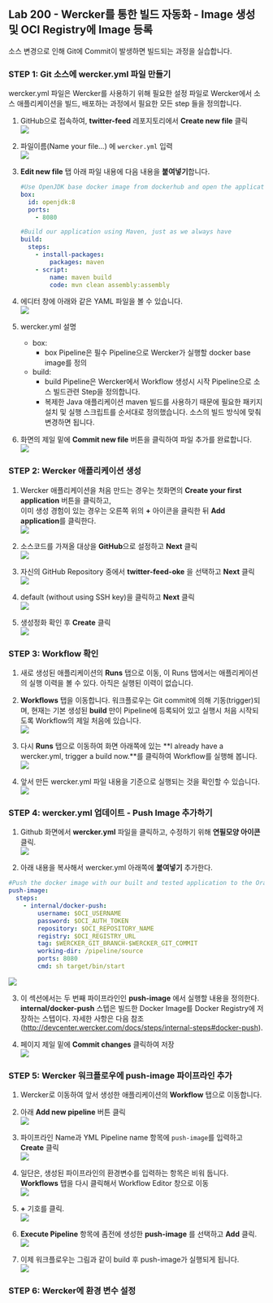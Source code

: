 ﻿
## Lab 200 - Wercker를 통한 빌드 자동화 - Image 생성 및 OCI Registry에 Image 등록
소스 변경으로 인해 Git에 Commit이 발생하면 빌드되는 과정을 실습합니다.


### **STEP 1**: Git 소스에 wercker.yml 파일 만들기

wercker.yml 파일은 Wercker를 사용하기 위해 필요한 설정 파일로 Wercker에서 소스 애플리케이션을 빌드, 배포하는 과정에서 필요한 모든 step 들을 정의합니다.

1. GitHub으로 접속하여, **twitter-feed** 레포지토리에서 **Create new file** 클릭<br>
  ![](images/200_wercker.yml_1.png)

2. 파일이름(Name your file...) 에 `wercker.yml` 입력<br>
  ![](images/200_wercker.yml_2.png)

3. **Edit new file** 탭 아래 파일 내용에 다음 내용을 **붙여넣기**합니다.<br>
    ```yaml
    #Use OpenJDK base docker image from dockerhub and open the application port on the docker container
    box:
      id: openjdk:8
      ports:
        - 8080

    #Build our application using Maven, just as we always have
    build:
      steps:
        - install-packages:
            packages: maven
        - script:
            name: maven build
            code: mvn clean assembly:assembly
    ```

4. 에디터 창에 아래와 같은 YAML 파일을 볼 수 있습니다.<br>
  ![](images/200_wercker.yml_3.png)

5. wercker.yml 설명
    * box:
        - box Pipeline은 필수 Pipeline으로 Wercker가 실행할 docker base image를 정의
    * build:
        - build Pipeline은 Wercker에서 Workflow 생성시 시작 Pipeline으로 소스 빌드관련 Step을 정의합니다.
        - 복제한 Java 애플리케이션 maven 빌드를 사용하기 때문에 필요한 패키지 설치 및 실행 스크립트를 순서대로 정의했습니다. 소스의 빌드 방식에 맞춰 변경하면 됩니다.

6. 화면의 제일 밑에 **Commit new file** 버튼을 클릭하여 파일 추가를 완료합니다.<br>
  ![](images/200_wercker.yml_4.png)


### **STEP 2**: Wercker 애플리케이션 생성

1. Wercker 애플리케이션을 처음 만드는 경우는 첫화면의 **Create your first application** 버튼을 클릭하고,<br>
이미 생성 경험이 있는 경우는 오른쪽 위의 **+** 아이콘을 클릭한 뒤 **Add application**를 클릭한다.<br>
  ![](images/200_wercker_application_1.png)


2. 소스코드를 가져올 대상을 **GitHub**으로 설정하고 **Next** 클릭<br>
  ![](images/200_wercker_application_2.png)

3. 자신의 GitHub Repository 중에서 **twitter-feed-oke** 을 선택하고 **Next** 클릭<br>
  ![](images/200_wercker_application_3.png)

4. default (without using SSH key)을 클릭하고 **Next** 클릭<br>
  ![](images/200_wercker_application_4.png)

5. 생성정화 확인 후 **Create** 클릭<br>
  ![](images/200_wercker_application_5.png)


### **STEP 3**: Workflow 확인

1. 새로 생성된 애플리케이션의 **Runs** 탭으로 이동, 이 Runs 탭에서는 애플리케이션의 실행 이력을 볼 수 있다. 아직은 실행된 이력이 없습니다.

2. **Workflows** 탭을 이동합니다. 워크플로우는 Git commit에 의해 기동(trigger)되며, 현재는 기본 생성된 **build** 만이 Pipeline에 등록되어 있고 실행시 처음 시작되도록 Workflow의 제일 처음에 있습니다.<br>
  ![](images/200_wercker_application_6.png)

3. 다시 **Runs** 탭으로 이동하여 화면 아래쪽에 있는 **I already have a wercker.yml, trigger a build now.**를 클릭하여 Workflow를 실행해 봅니다.<br>
  ![](images/200_wercker_application_7.png)

4. 앞서 만든 wercker.yml 파일 내용을 기준으로 실행되는 것을 확인할 수 있습니다.<br>
  ![](images/200_wercker_application_8.png)


### **STEP 4**: wercker.yml 업데이트 - Push Image 추가하기

1. Github 화면에서 **wercker.yml** 파일을 클릭하고, 수정하기 위해 **연필모양 아이콘**  클릭.<br>
  ![](images/200_wercker_push_image_1.png)

2. 아래 내용을 복사해서 wercker.yml 아래쪽에 **붙여넣기** 추가한다.
  ```yaml
  #Push the docker image with our built and tested application to the Oracle Container Registry
  push-image:
    steps:
      - internal/docker-push:
          username: $OCI_USERNAME
          password: $OCI_AUTH_TOKEN
          repository: $OCI_REPOSITORY_NAME
          registry: $OCI_REGISTRY_URL
          tag: $WERCKER_GIT_BRANCH-$WERCKER_GIT_COMMIT
          working-dir: /pipeline/source
          ports: 8080
          cmd: sh target/bin/start
  ```
  ![](images/200_wercker_push_image_2.png)

3. 이 섹션에서는 두 번째 파이프라인인 **push-image** 에서 실행할 내용을 정의한다. **internal/docker-push** 스텝은 빌드한 Docker Image를 Docker Registry에 저장하는 스텝이다. 자세한 사항은 다음 참조 (http://devcenter.wercker.com/docs/steps/internal-steps#docker-push).<br>

4. 페이지 제일 밑에 **Commit changes** 클릭하여 저장<br>
  ![](images/200_commit_changes.png)


### **STEP 5**: Wercker 워크플로우에 push-image 파이프라인 추가

1. Wercker로 이동하여 앞서 생성한 애플리케이션의 **Workflow** 탭으로 이동합니다.<br>

2. 아래 **Add new pipeline** 버튼 클릭<br>
  ![](images/200_wercker_push_image_3.png)

3. 파이프라인 Name과 YML Pipeline name 항목에 `push-image`를 입력하고 **Create** 클릭<br>
  ![](images/200_wercker_push_image_4.png)

4. 일단은, 생성된 파이프라인의 환경변수를 입력하는 항목은 비워 둡니다. **Workflows** 탭을 다시 클릭해서 Workflow Editor 창으로 이동<br>
  ![](images/200_wercker_push_image_5.png)

5. **+** 기호를 클릭.<br>
  ![](images/200_wercker_push_image_6.png)

6. **Execute Pipeline** 항목에 좀전에 생성한 **push-image** 를 선택하고 **Add** 클릭.<br>
  ![](images/200_wercker_push_image_7.png)

7. 이제 워크플로우는 그림과 같이 build 후 push-image가 실행되게 됩니다.<br>
  ![](images/200_wercker_push_image_7.png) 


### **STEP 6**: Wercker에 환경 변수 설정